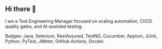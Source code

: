 ## Hi there 👋
I am a Test Engineering Manager focused on scaling automation, CI/CD quality gates, and AI-assisted testing.

Badges: Java, Selenium, RestAssured, TestNG, Cucumber, Appium, JUnit, Python, PyTest, JMeter, GitHub Actions, Docker.

<!--
**Hetu-Kaur/Hetu-Kaur** is a ✨ _special_ ✨ repository because its `README.md` (this file) appears on your GitHub profile.

Here are some ideas to get you started:

- 🔭 I’m currently working on ...
- 🌱 I’m currently learning ...
- 👯 I’m looking to collaborate on ...
- 🤔 I’m looking for help with ...
- 💬 Ask me about ...
- 📫 How to reach me: ...
- 😄 Pronouns: ...
- ⚡ Fun fact: ...
-->
